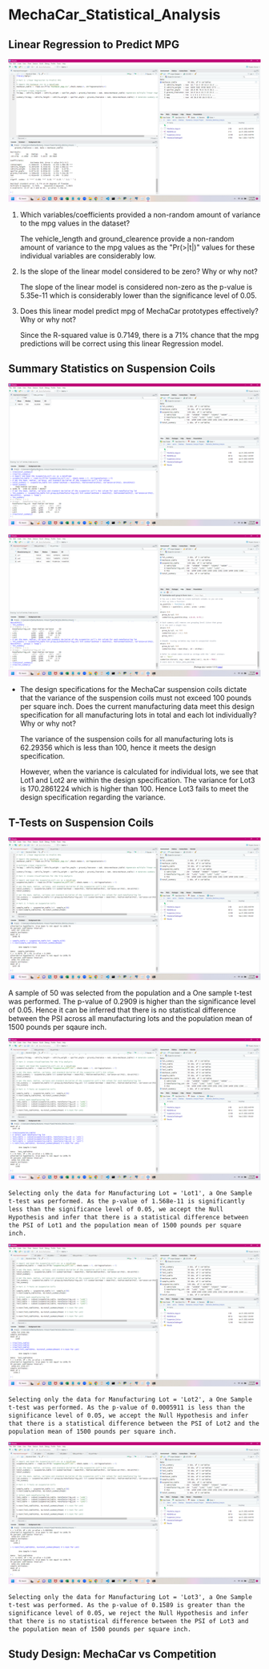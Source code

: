 # MechaCar_Statistical_Analysis

## Linear Regression to Predict MPG

![Linear REgression Results](Results/Part_1_Linear_Regression.png)

1. Which variables/coefficients provided a non-random amount of variance to the mpg values in the dataset?

    The vehicle_length and ground_clearence provide a non-random amount of variance to the mpg values as the "Pr(>|t|)" values for these individual variables are considerably low.

2. Is the slope of the linear model considered to be zero? Why or why not?

    The slope of the linear model is considered non-zero as the p-value is 5.35e-11 which is considerably lower than the significance level of 0.05. 

3. Does this linear model predict mpg of MechaCar prototypes effectively? Why or why not?

    Since the R-squared value is 0.7149, there is a 71% chance that the mpg predictions will be correct using this linear Regression model. 


## Summary Statistics on Suspension Coils

![Total Variance](Results/Part_2_Variance_Total.png)

![Variance by Lot](Results/Part_2_Variance_by_Lot.png)

* The design specifications for the MechaCar suspension coils dictate that the variance of the suspension coils must not exceed 100 pounds per square inch. Does the current manufacturing data meet this design specification for all manufacturing lots in total and each lot individually? Why or why not?

    The variance of the suspension coils for all manufacturing lots is 62.29356 which is less than 100, hence it meets the design specification.

    However, when the variance is calculated for individual lots, we see that Lot1 and Lot2 are within the design specification. The variance for Lot3 is 170.2861224 which is higher than 100. Hence Lot3 fails to meet the design specification regarding the variance.


## T-Tests on Suspension Coils

![T-Test for all manufacturing lots](Results/Part_3_t_test_all.png)

 A sample of 50 was selected from the population and a One sample t-test was performed. The p-value of 0.2909 is higher than the significance level of 0.05. Hence it can be inferred that there is no statistical difference between the PSI across all manufacturing lots and the population mean of 1500 pounds per sqaure inch.


![T-Test for manufacturing Lot1](Results/Part_3_t_test_lot1.png)

    Selecting only the data for Manufacturing Lot = 'Lot1', a One Sample t-test was performed. As the p-value of 1.568e-11 is significantly less than the significance level of 0.05, we accept the Null Hypothesis and infer that there is a statistical difference between the PSI of Lot1 and the population mean of 1500 pounds per square inch.

![T-Test for manufacturing Lot2](Results/Part_3_t_test_lot2.png)

    Selecting only the data for Manufacturing Lot = 'Lot2', a One Sample t-test was performed. As the p-value of 0.0005911 is less than the significance level of 0.05, we accept the Null Hypothesis and infer that there is a statistical difference between the PSI of Lot2 and the population mean of 1500 pounds per square inch.

![T-Test for manufacturing Lot3](Results/Part_3_t_test_lot3.png)

    Selecting only the data for Manufacturing Lot = 'Lot3', a One Sample t-test was performed. As the p-value of 0.1589 is greater than the significance level of 0.05, we reject the Null Hypothesis and infer that there is no statistical difference between the PSI of Lot3 and the population mean of 1500 pounds per square inch.


## Study Design: MechaCar vs Competition


